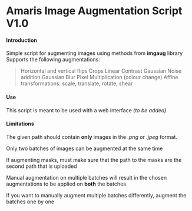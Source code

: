 Amaris Image Augmentation Script V1.0
================================
#### Introduction ####
Simple script for augmenting images using methods from __imgaug__ library
Supports the following augmentations:
> Horizontal and vertical flips
> Crops
> Linear Contrast
> Gaussian Noise addition
> Gaussian Blur
> Pixel Multiplication (colour change)
> Affine transformations: scale, translate, rotate, shear

#### Use ####
This script is meant to be used with a web interface _(to be added)_


#### Limitations ####
The given path should contain __only__ images in the _.png_ or _.jpeg_ format.

Only two batches of images can be augmented at the same time

If augmenting masks, must make sure that the path to the masks are the second path that is uploaded

Manual augmentation on multiple batches will result in the chosen augmentations to be applied on __both__ the batches

If you want to manually augment multiple batches differently, augment the batches one by one
